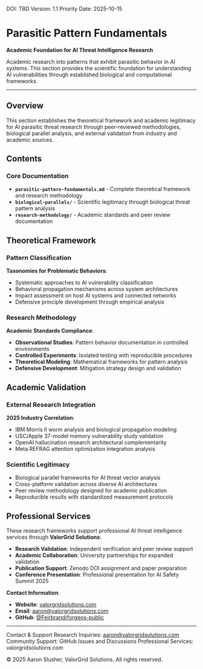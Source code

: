 <!--
Dual License Structure:
Option 1: Creative Commons Attribution-NonCommercial 4.0 International (CC BY-NC 4.0)
Option 2: Enterprise License (contact info@forgeos.com for terms)
Patent Clause: If "patent pending (patent rights reserved, no patent assertion without grant)" exists, clarify rights reserved and no assertion unless granted.
No pricing/revenue/subscription terms in this document.
-->

DOI: TBD
Version: 1.1
Priority Date: 2025-10-15

# Parasitic Pattern Fundamentals

**Academic Foundation for AI Threat Intelligence Research**

Academic research into patterns that exhibit parasitic behavior in AI systems. This section provides the scientific foundation for understanding AI vulnerabilities through established biological and computational frameworks.

---

## Overview

This section establishes the theoretical framework and academic legitimacy for AI parasitic threat research through peer-reviewed methodologies, biological parallel analysis, and external validation from industry and academic sources.

## Contents

### Core Documentation
- **`parasitic-pattern-fundamentals.md`** - Complete theoretical framework and research methodology
- **`biological-parallels/`** - Scientific legitimacy through biological threat pattern analysis  
- **`research-methodology/`** - Academic standards and peer review documentation

## Theoretical Framework

### Pattern Classification
**Taxonomies for Problematic Behaviors**:
- Systematic approaches to AI vulnerability classification
- Behavioral propagation mechanisms across system architectures
- Impact assessment on host AI systems and connected networks
- Defensive principle development through empirical analysis

### Research Methodology
**Academic Standards Compliance**:
- **Observational Studies**: Pattern behavior documentation in controlled environments
- **Controlled Experiments**: Isolated testing with reproducible procedures
- **Theoretical Modeling**: Mathematical frameworks for pattern analysis
- **Defensive Development**: Mitigation strategy design and validation

## Academic Validation

### External Research Integration
**2025 Industry Correlation**:
- IBM Morris II worm analysis and biological propagation modeling
- USC/Apple 37-model memory vulnerability study validation
- OpenAI hallucination research architectural complementarity
- Meta REFRAG attention optimization integration analysis

### Scientific Legitimacy
- Biological parallel frameworks for AI threat vector analysis
- Cross-platform validation across diverse AI architectures
- Peer review methodology designed for academic publication
- Reproducible results with standardized measurement protocols

## Professional Services

These research frameworks support professional AI threat intelligence services through **ValorGrid Solutions**:

- **Research Validation**: Independent verification and peer review support
- **Academic Collaboration**: University partnerships for expanded validation
- **Publication Support**: Zenodo DOI assignment and paper preparation
- **Conference Presentation**: Professional presentation for AI Safety Summit 2025

**Contact Information**:
- **Website**: [valorgridsolutions.com](https://valorgridsolutions.com)
- **Email**: [aaron@valorgridsolutions.com](mailto:aaron@valorgridsolutions.com)
- **GitHub**: [@Feirbrand/forgeos-public](https://github.com/Feirbrand/forgeos-public)

---

Contact & Support
Research Inquiries: aaron@valorgridsolutions.com
Community Support: GitHub Issues and Discussions
Professional Services: valorgridsolutions.com

© 2025 Aaron Slusher, ValorGrid Solutions. All rights reserved.